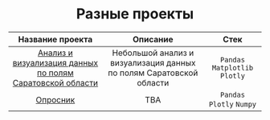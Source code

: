 <h1 align="center">
  Разные проекты
</h1>







|Название проекта|Описание|Стек|
|:-----:|:-----:|:-----:|
|[Анализ и визуализация данных по полям Саратовской области](https://github.com/Fedor-Kirillow/Other_projects/tree/main/Sar_obl_visualization)|Небольшой анализ и визуализация данных по полям Саратовской области| `Pandas` `Matplotlib` `Plotly`|
|[Опросник](https://github.com/Fedor-Kirillow/Other_projects/tree/main/Sar_obl_visualization)|TBA| `Pandas` `Plotly` `Numpy`|

